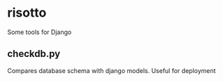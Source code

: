 risotto
=======
Some tools for Django

## checkdb.py
Compares database schema with django models. Useful for deployment
